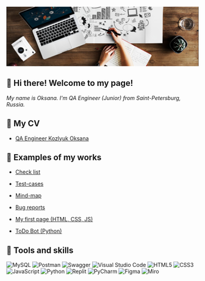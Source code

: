 [![Space](https://github.com/OksanaKZ/OksanaKZ/blob/main/img.jpg)](https://www.nasa.gov/mission_pages/hubble/main/index.html)

## :diamond_shape_with_a_dot_inside: Hi there! Welcome to my page!

*My name is Oksana. I'm QA Engineer (Junior) from Saint-Petersburg, Russia.*  

## :diamond_shape_with_a_dot_inside:  My CV

+ [QA Engineer Kozlyuk Oksana](https://github.com/OksanaKZ/OksanaKZ/blob/main/oksana_qa_engineer.pdf)

## :diamond_shape_with_a_dot_inside: Examples of my works

  + [Check list](https://github.com/OksanaKZ/OksanaKZ/blob/main/checklists.xlsx)

  + [Test-cases](https://github.com/OksanaKZ/OksanaKZ/blob/main/checklists.xlsx)

  + [Mind-map](https://github.com/OksanaKZ/OksanaKZ/blob/main/%D0%9A%D0%BD%D0%BE%D0%BF%D0%BA%D0%B0%20%D0%B7%D0%B0%D0%BA%D0%B0%D0%B7%D0%B0.png)

  + [Bug reports](https://github.com/OksanaKZ/OksanaKZ/blob/main/%D0%91%D0%B0%D0%B3-%D1%80%D0%B5%D0%BF%D0%BE%D1%80%D1%82%D1%8B_%D0%9A%D0%BE%D0%B7%D0%BB%D1%8E%D0%BA%20%D0%9E%D0%BA%D1%81%D0%B0%D0%BD%D0%B0.pdf)

+ [My first page (HTML, CSS, JS)](https://oksanakz.github.io/MyFirstPage/)

+ [ToDo Bot (Python)](https://github.com/OksanaKZ/ToDoBot)

## :diamond_shape_with_a_dot_inside: Tools and skills

![MySQL](https://img.shields.io/badge/mysql-%2300f.svg?style=for-the-badge&logo=mysql&logoColor=black&color=black&labelColor=white)
![Postman](https://img.shields.io/badge/Postman-FF6C37?style=for-the-badge&logo=postman&logoColor=black&color=black&labelColor=white)
![Swagger](https://img.shields.io/badge/-Swagger-%23Clojure?style=for-the-badge&logo=swagger&logoColor=black&color=black&labelColor=white)
![Visual Studio Code](https://img.shields.io/badge/Visual%20Studio%20Code-0078d7.svg?style=for-the-badge&logo=visual-studio-code&logoColorblack&color=black&labelColor=white)
![HTML5](https://img.shields.io/badge/html5-%23E34F26.svg?style=for-the-badge&logo=html5&logoColor=black&color=black&labelColor=white)
![CSS3](https://img.shields.io/badge/css3-%231572B6.svg?style=for-the-badge&logo=css3&logoColor=black&color=black&labelColor=white)
![JavaScript](https://img.shields.io/badge/-JavaScript-090909?style=for-the-badge&logo=JavaScript&logoColor=black&color=black&labelColor=white)
![Python](https://img.shields.io/badge/python-3670A0?style=for-the-badge&logo=python&logoColor=black&color=black&labelColor=white)
![Replit](https://img.shields.io/badge/Replit-DD1200?style=for-the-badge&logo=Replit&logoColor=black&color=black&labelColor=white)
![PyCharm](https://img.shields.io/badge/pycharm-143?style=for-the-badge&logo=pycharm&logoColor=black&color=black&labelColor=white)
![Figma](https://img.shields.io/badge/figma-%23F24E1E.svg?style=for-the-badge&logo=figma&logoColor=black&color=black&labelColor=white)
![Miro](https://img.shields.io/badge/Miro-050038?style=for-the-badge&logo=Miro&logoColor=black&color=black&labelColor=white)
